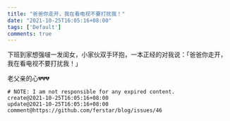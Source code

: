 ```yaml
---
title: "爸爸你走开，我在看电视不要打扰我！"
date: "2021-10-25T16:05:16+08:00"
tags: ['Default']
comments: true
---
```


下班到家想强啵一发闺女，小家伙双手环抱，一本正经的对我说：「爸爸你走开，我在看电视不要打扰我！」

老父亲的心💔💔💔



```
# NOTE: I am not responsible for any expired content.
create@2021-10-25T16:05:16+08:00
update@2021-10-25T16:05:16+08:00
comment@https://github.com/ferstar/blog/issues/46
```
